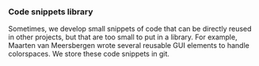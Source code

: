 ### Code snippets library
Sometimes, we develop small snippets of code that can be directly reused in other projects, but that are too small to put in a library. For example, Maarten van Meersbergen wrote several reusable GUI elements to handle colorspaces. We store these code snippets in git.